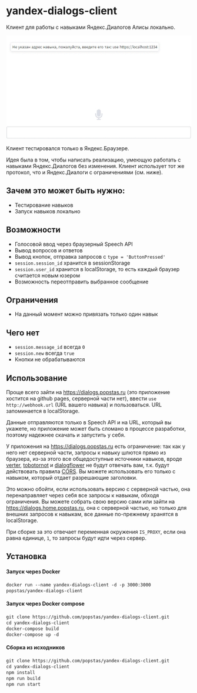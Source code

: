 # yandex-dialogs-client

Клиент для работы с навыками Яндекс.Диалогов Алисы локально.

![demo](/static/demo.gif)

Клиент тестировался только в Яндекс.Браузере.

Идея была в том, чтобы написать реализацию, умеющую работать с навыками Яндекс.Диалогов без изменения.
Клиент использует тот же протокол, что и Яндекс.Диалоги с ограничениями (см. ниже).

## Зачем это может быть нужно:
- Тестирование навыков
- Запуск навыков локально

## Возможности
- Голосовой ввод через браузерный Speech API
- Вывод вопросов и ответов
- Вывод кнопок, отправка запросов с `type = 'ButtonPressed'`
- `session.session_id` хранится в sessionStorage
- `session.user_id` хранится в localStorage, то есть каждый браузер считается новым юзером
- Возможность переотправить выбранное сообщение

## Ограничения
- На данный момент можно привязать только один навык

## Чего нет
- `session.message_id` всегда `0`
- `session.new` всегда `true`
- Кнопки не обрабатываются

## Использование
Проще всего зайти на https://dialogs.popstas.ru (это приложение хостится на github pages, серверной части нет), 
ввести `use http://webhook.url` (URL вашего навыка) и пользоваться. URL запоминается в localStorage.

Данные отправляются только в Speech API и на URL, который вы укажете, но приложение может быть сломано в процессе разработки,
поэтому надежнее скачать и запустить у себя.

У приложения на https://dialogs.popstas.ru есть ограничение: так как у него нет серверной части,
запросы к навыку шлются прямо из браузера, из-за этого все общедоступные источники навыков, вроде 
[verter](https://www.verter.online/), 
[tobotornot](http://alisa.tobotornot.com/) и 
[dialogflower](https://dialogflower.com/) 
не будут отвечать вам, т.к. будут действовать правила [CORS](https://developer.mozilla.org/ru/docs/Web/HTTP/CORS).
Вы можете использовать его только с навыком, который отдает разрешающие заголовки.

Это можно обойти, если использовать версию с серверной частью, она перенаправляет через себя все запросы к навыкам, 
обходя ограничения. Вы можете собрать свою версию сами или зайти на https://dialogs.home.popstas.ru,
она с серверной частью, но только для внешних запросов к навыкам, все данные по-прежнему хранятся в localStorage.

При сборке за это отвечает переменная окружения `IS_PROXY`, если она равна единице, `1`, то запросы будут идти через сервер.


## Установка

#### Запуск через Docker

```
docker run --name yandex-dialogs-client -d -p 3000:3000 popstas/yandex-dialogs-client
```

#### Запуск через Docker compose

```
git clone https://github.com/popstas/yandex-dialogs-client.git
cd yandex-dialogs-client
docker-compose build
docker-compose up -d
```

#### Сборка из исходников

```
git clone https://github.com/popstas/yandex-dialogs-client.git
cd yandex-dialogs-client
npm install
npm run build
npm run start
```
